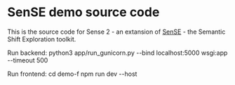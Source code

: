 # SenSE demo source code
This is the source code for Sense 2 - an extansion of [SenSE](https://sense.mgruppi.me) - the Semantic Shift Exploration toolkit.

Run backend:
python3 app/run_gunicorn.py --bind localhost:5000 wsgi:app --timeout 500


Run frontend:
cd demo-f
npm run dev --host